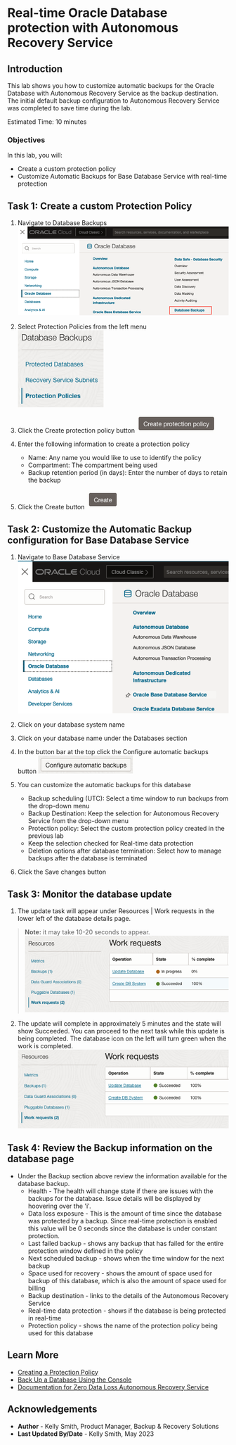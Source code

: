# Real-time Oracle Database protection with Autonomous Recovery Service

## Introduction

This lab shows you how to customize automatic backups for the Oracle Database with Autonomous Recovery Service as the backup destination.  The initial default backup configuration to Autonomous Recovery Service was completed to save time during the lab.

Estimated Time: 10 minutes

### Objectives

In this lab, you will:
* Create a custom protection policy
* Customize Automatic Backups for Base Database Service with real-time protection

## Task 1: Create a custom Protection Policy

1. Navigate to Database Backups
    ![OCI menu to Database Backups](images/ham_database_dbbackups.png)

2. Select Protection Policies from the left menu
    ![OCI menu showing protection policies](images/recovery_service_protection_policy_menu.png)

3. Click the Create protection policy button
    ![Button to create a protection policy](images/create_protection_policy_button.png)

4. Enter the following information to create a protection policy
    * Name: Any name you would like to use to identify the policy
    * Compartment:  The compartment being used
    * Backup retention period (in days): Enter the number of days to retain the backup

5. Click the Create button
    ![Button to complete the policy creation](images/create_button.png)

## Task 2: Customize the Automatic Backup configuration for Base Database Service

1. Navigate to Base Database Service
    ![OCI menu to Base Database Service](images/ham_basedb2.png)

2. Click on your database system name

3. Click on your database name under the Databases section

4. In the button bar at the top click the Configure automatic backups button
    ![Button to configure automatic backups](images/config_auto_backups_button.png)

5. You can customize the automatic backups for this database
    * Backup scheduling (UTC): Select a time window to run backups from the drop-down menu
    * Backup Destination: Keep the selection for Autonomous Recovery Service from the drop-down menu
    * Protection policy: Select the custom protection policy created in the previous lab
    * Keep the selection checked for Real-time data protection
    * Deletion options after database termination: Select how to manage backups after the database is terminated

6. Click the Save changes button

## Task 3: Monitor the database update

1. The update task will appear under Resources | Work requests in the lower left of the database details page. 
> **Note:** it may take 10-20 seconds to appear.
    ![Status dialog for work requests](images/update_database.png)

2. The update will complete in approximately 5 minutes and the state will show Succeeded.  You can proceed to the next task while this update is being completed.  The database icon on the left will turn green when the work is completed.
    ![Status dialog showing completed database update](images/update_database_completed.png)

## Task 4: Review the Backup information on the database page

* Under the Backup section above review the information available for the database backup.
    * Health - The health will change state if there are issues with the backups for the database.  Issue details will be displayed by hoovering over the 'i'.
    * Data loss exposure - This is the amount of time since the database was protected by a backup.  Since real-time protection is enabled this value will be 0 seconds since the database is under constant protection.
    * Last failed backup - shows any backup that has failed for the entire protection window defined in the policy
    * Next scheduled backup - shows when the time window for the next backup
    * Space used for recovery - shows the amount of space used for backup of this database, which is also the amount of space used for billing
    * Backup destination - links to the details of the Autonomous Recovery Service
    * Real-time data protection - shows if the database is being protected in real-time
    * Protection policy - shows the name of the protection policy being used for this database

## Learn More

* [Creating a Protection Policy](https://docs.oracle.com/en-us/iaas/recovery-service/doc/create-protection-policy.html#GUID-C73E254E-2019-4EDA-88E0-F0BA68082A65)
* [Back Up a Database Using the Console](https://docs.oracle.com/en/cloud/paas/bm-and-vm-dbs-cloud/dbbackupoci/index.html)
* [Documentation for Zero Data Loss Autonomous Recovery Service](https://docs.oracle.com/en/cloud/paas/recovery-service/dbrsu/)


## Acknowledgements
* **Author** - Kelly Smith, Product Manager, Backup & Recovery Solutions
* **Last Updated By/Date** - Kelly Smith, May 2023
